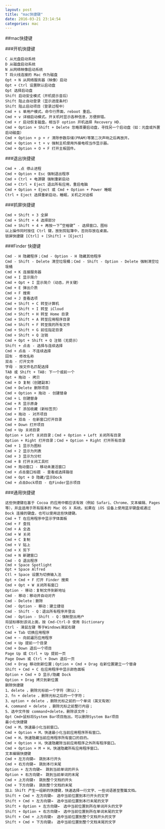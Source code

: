 ```yaml
---
layout: post
title: "mac快捷键"
date: 2016-03-21 23:14:54
categories: mac
---
```



##mac快捷键

###开机快捷键

	C 从光盘启动系统
	D 从磁盘启动系统
	N 从网络映像启动系统
	T 将火线连接的 Mac 作为磁盘
	Opt + N 从网络服务器（映像）启动
	Opt + Ctrl 设置默认启动盘
	Opt 选择启动盘
	Shift 启动安全模式（开机提示音后）
	Shift 阻止自动登录（显示进度条时）
	Shift 阻止启动项目（登录过程中）
	Cmd + s 单用户模式。命令行界面，reboot 重启。
	Cmd + v 详细启动模式。开关机时显示各种信息，方便排错。
	Cmd + r 启动恢复磁盘。相当于 option 开机选择 Recovery HD.
	Cmd + Option + Shift + Delete 忽略首要启动盘，寻找另一个启动盘（如：光盘或外置启动磁盘）
	Cmd + Option + p + r 清除参数存储(PRAM)等第二次声响之后再放开。
	Cmd + Option + t + v 强制主机使用外接电视当作显示器。
	Cmd + Option + O + F 打开主板固件。

###退出快捷键

	Cmd + .点 停止进程
	Cmd + Option + Esc 强制退出程序
	Cmd + Ctrl + 电源键 强制重新启动
	Cmd + Ctrl + Eject 退出所有应用，重启电脑
	Cmd + Option + Eject 或 Cmd + Option + Power 睡眠
	Ctrl + Eject 选择重新启动，睡眠，关机之对话框

###抓屏快捷键

	Cmd + Shift + 3 全屏
	Cmd + Shift + 4 选择部分
	Cmd + Shift + 4 + 再按一下”空格键” - 选择窗口、图标
	以上操作同时按住 Ctrl 键，放到剪贴簿中，否则存放在桌面。
	锁屏快捷键 [Ctrl] + [Shift] + [Eject]

###Finder 快捷键

	Cmd - H 隐藏程序；Cmd - Option - H 隐藏其他程序
	Cmd - Shift - Delete 清空垃圾桶；Cmd - Shift - Option - Delete 强制清空垃圾桶
	Cmd + K 连接服务器
	Cmd + I 显示简介
	Cmd + Opt + I 显示简介（动态，开关键）
	Cmd + E 弹出介质
	Cmd + F 搜索
	Cmd + J 查看选项
	Cmd + Shift + C 转至计算机
	Cmd + Shift + I 转至 iCloud
	Cmd + Shift + H 转至 Home 目录
	Cmd + Shift + A 转至应用程序目录
	Cmd + Shift + F 转至我的所有文件
	Cmd + Shift + G 前往指定目录
	Cmd + Shift + Q 注销
	Cmd + Opt + Shift + Q 注销（无提示）
	Shift + 点击 - 选择与连续选择
	Cmd + 点击 - 不连续选择
	回车 - 修改名称
	双击 - 打开文件
	字母 - 按文件名匹配选择
	TAB 或 Shift + TAB: 下一个或前一个
	Opt + 拖动 - 拷贝
	Cmd + D 复制（创建副本）
	Cmd + Delete 删除项目
	Cmd + Option + 拖动 - 创建替身
	Cmd + L 创建替身
	Cmd + R 显示原身
	Cmd + T 添加收藏（新标签页）
	Cmd + 拖动 - 对齐项目
	Cmd + 双击 - 在新窗口打开目录
	Cmd + Down 打开项目
	Cmd + Up 关闭目录
	Option + Left 关闭目录；Cmd + Option + Left 关闭所有目录
	Option + Right 打开目录；Cmd + Option + Right 打开所有目录
	Cmd + 1 显示为图标
	Cmd + 2 显示为列表
	Cmd + 3 显示为分栏
	Cmd + B 打开关闭工具栏
	Cmd + 拖动窗口 - 移动未激活窗口
	Cmd + 点击窗口标题 - 查看或选择路径
	Cmd + Opt + D 隐藏/显示Dock
	Cmd + 点击Dock项目 - 在Finder显示项目

###通用快捷键

	这些快捷键在基于 Cocoa 的应用中都应该有效（例如 Safari、Chrome、文本编辑、Pages 等），并且适用于所有版本的 Mac OS X 系统。如果在 iOS 设备上使用蓝牙键盘或通过 Dock 连接的键盘，也可以使用这些快捷键。
	Cmd + T 在应用程序中显示字体面板
	Cmd + F 查找
	Cmd + A 全选
	Cmd + W 关闭
	Cmd + C 复制
	Cmd + V 贴上
	Cmd + X 剪下
	Cmd + N 新建窗口
	Cmd - Q 退出程序
	Cmd + Space Spotlight
	Opt + Space Alfred
	Ctl + Space 设置为切换输入法
	Opt + Cmd + F 打开 Finder 搜索
	Cmd + Opt + W 关闭所有窗口
	Option - 移动：复制文件到新地址
	Cmd - 移动：移动并自动对齐
	Cmd - Delete：删除
	Cmd - Option - 移动：建立捷径
	Cmd - Shift - Q：退出所有程序并登出
	Cmd - Option - Shift - Q：强制登出用户
	将鼠标移到该词上面，按 Cmd-Ctrl-D 使用 Dictionary
	Ctrl - 滑鼠左键 等于Windows滑鼠右键
	Cmd + Tab 切换应用程序
	Cmd + ~ 向前遍历应用程序
	Cmd + Up 提前一个目录
	Cmd + Down 退后一个项目
	Page Up 或 Ctrl + Up 提前一页
	Page Down 或 Ctrl + Down 退后一页
	Cmd + Drag 移动到新位置；Option + Cmd + Drag 在新位置建立一个替身
	Shift + Cmd + C 在应用程序中显示颜色面板
	Option + Cmd + D 显示/隐藏 Dock
	Option + Drag 拷贝到新位置
	删除快捷键
	1、delete ，删除光标前一个字符（默认）；
	2、fn + delete ，删除光标之后的一个字符；
	3、option + delete ，删除光标之前的一个单词（英文有效）
	4、command + delete ，删除光标之前整行内容；
	5、选中文件按 command+delete，删除该文件；
	Opt Cmd+鼠标将System Bar项目拖出，可以删除System Bar项目
	最小化快捷键
	Cmd + M，快速最小化当前窗口。
	Cmd + Option + M，快速最小化当前应用程序所有窗口。
	Cmd + H，快速隐藏当前应用程序所有窗口的目的。
	Cmd + Option + H，快速隐藏除当前应用程序之外所有程序窗口。
	Cmd + Option + M + H，快速隐藏所有应用程序窗口。
	文本编辑快捷键
	Cmd + 左方向键←　跳到本行开头
	Cmd + 右方向键→　跳到本行末尾
	Option + 左方向键←　跳到当前单词的开头
	Option + 右方向键→　跳到当前单词的末尾
	Cmd + 上方向键↑　跳到整个文档的开头
	Cmd + 下方向键↓　跳到整个文档的末尾
	加上 Shift 产生一组新的快捷键，快速选择一行文字、一些词语甚至整篇文档。
	Shift + Cmd + 左方向键←　选中当前位置到本行开头的文字
	Shift + Cmd + 左方向键→　选中当前位置到本行末尾的文字
	Shift + Option + 左方向键←　选中当前位置到所在单词开头的文字
	Shift + Option + 右方向键→　选中当前位置到所在单词末尾的文字
	Shift + Cmd + 上方向键↑　选中当前位置到整个文档开头的文字
	Shift + Cmd + 下方向键↓　选中当前位置到整个文档末尾的文字